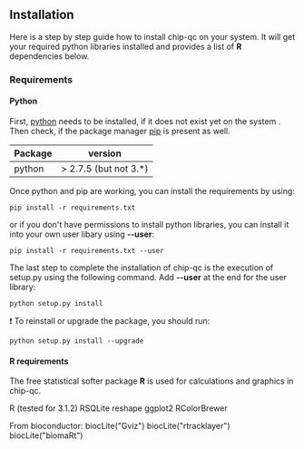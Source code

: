 ## Installation
Here is a step by step guide how to install chip-qc on your system. It will get your required python libraries installed and provides a list of **R** dependencies below.
 
### Requirements
#### Python 
First, [python](https://www.python.org) needs to be installed, if it does not exist yet on the system . Then check, if the package manager [pip](https://pip.pypa.io/en/stable/) is present as well.

|Package | version |
|--------|---------|
|python | > 2.7.5 (but not 3.*) |

Once python and pip are working, you can install the requirements by using:
```
pip install -r requirements.txt
```
or if you don't have permissions to install python libraries, you can install it into your own user libary using **--user**:
```
pip install -r requirements.txt --user
```
The last step to complete the installation of chip-qc is the execution of setup.py using the following command. Add **--user** at the end for the user library: 
```
python setup.py install
```
:exclamation: To reinstall or upgrade the package, you should run:
```
python setup.py install --upgrade
```

#### **R** requirements
The free statistical softer package **R** is used for calculations and graphics in chip-qc.

R (tested for 3.1.2)
RSQLite
reshape
ggplot2
RColorBrewer

From bioconductor:
biocLite("Gviz")
biocLite("rtracklayer")
biocLite("biomaRt")
	

